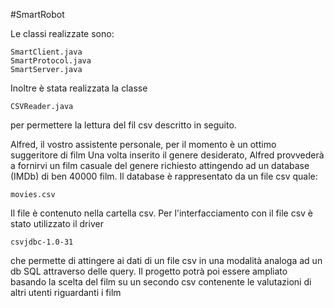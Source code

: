 #SmartRobot

Le classi realizzate sono:
```
SmartClient.java
SmartProtocol.java
SmartServer.java
```
Inoltre è stata realizzata la classe
```
CSVReader.java
```
per permettere la lettura del fil csv descritto in seguito.

Alfred, il vostro assistente personale, per il momento è un ottimo suggeritore di film
Una volta inserito il genere desiderato, Alfred provvederà a fornirvi un film casuale del genere richiesto attingendo ad un database (IMDb) di ben 40000 film. Il database è rappresentato da un file csv quale:

```
movies.csv
```

Il file è contenuto nella cartella csv.
Per l'interfacciamento con il file csv è stato utilizzato il driver 

```
csvjdbc-1.0-31 
```

che permette di attingere ai dati di un file csv in una modalità analoga ad un db SQL attraverso delle query.
Il progetto potrà poi essere ampliato basando la scelta del film su un secondo csv contenente le valutazioni di altri utenti riguardanti i film